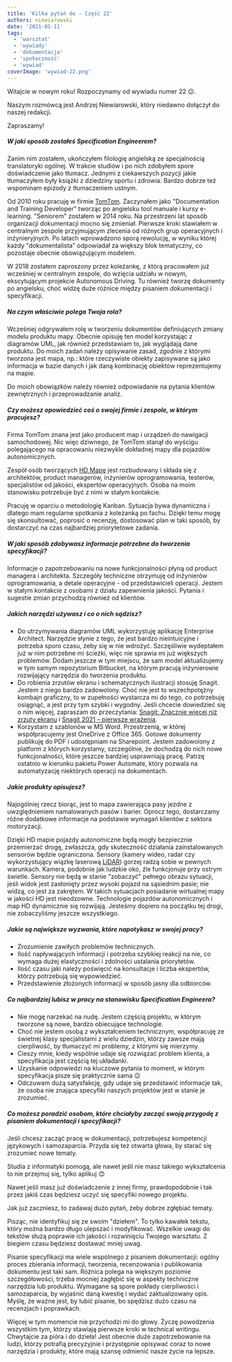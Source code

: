 ```yaml
---
title: 'Kilka pytań do - Część 22'
authors: niewiarowski
date: '2021-01-11'
tags:
  - 'warsztat'
  - 'wywiady'
  - 'dokumentacja'
  - 'społeczność'
  - 'wywiad'
coverImage: 'wywiad-22.png'
---
```


Witajcie w nowym roku! Rozpoczynamy od wywiadu numer 22 😉.

<!--truncate-->

Naszym rozmówcą jest Andrzej Niewiarowski, który niedawno dołączył do naszej
redakcji.

Zapraszamy!

##### W jaki sposób zostałeś Specification Engineerem?

Zanim nim zostałem, ukończyłem filologię angielską ze specjalnością
translatoryki ogólnej. W trakcie studiów i po nich zdobyłem spore doświadczenie
jako tłumacz. Jednymi z ciekawszych pozycji jakie tłumaczyłem były książki z
dziedziny sportu i zdrowia. Bardzo dobrze też wspominam epizody z tłumaczeniem
ustnym.

Od 2010 roku pracuję w firmie [TomTom](https://www.tomtom.com/pl_pl/).
Zaczynałem jako "Documentation and Training Developer" tworząc po angielsku tool
manuale i kursy e-learning. "Seniorem" zostałem w 2014 roku. Na przestrzeni lat
sposób organizacji dokumentacji mocno się zmieniał. Pierwsze kroki stawiałem w
centralnym zespole przyjmującym zlecenia od różnych grup operacyjnych i
inżynieryjnych. Po latach wprowadzono sporą rewolucję, w wyniku której każdy
"dokumentalista" odpowiadał za większy blok tematyczny, co pozostaje obecnie
obowiązującym modelem.

W 2018 zostałem zaproszony przez koleżankę, z którą pracowałem już wcześniej w
centralnym zespole, do wzięcia udziału w nowym, ekscytującym projekcie
Autonomous Driving. Tu również tworzę dokumenty po angielsku, choć widzę duże
różnice między pisaniem dokumentacji i specyfikacji.

##### Na czym właściwie polega Twoja rola?

Wcześniej odgrywałem rolę w tworzeniu dokumentów definiujących zmiany modelu
produktu mapy. Obecnie opisuję ten model korzystając z diagramów UML, jak
również przedstawiam to, jak wyglądają dane produktu. Do moich zadań należy
opisywanie zasad, zgodnie z którymi tworzona jest mapa, np.: które rzeczywiste
obiekty zapisywane są jako informacja w bazie danych i jak daną kombinację
obiektów reprezentujemy na mapie.

Do moich obowiązków należy również odpowiadanie na pytania klientów zewnętrznych
i przeprowadzanie analiz.

##### Czy możesz opowiedzieć coś o swojej firmie i zespole, w którym pracujesz?

Firma TomTom znana jest jako producent map i urządzeń do nawigacji samochodowej.
Nic więc dziwnego, że TomTom stanął do wyścigu polegającego na opracowaniu
niezwykle dokładnej mapy dla pojazdów autonomicznych.

Zespół osób tworzących [HD Mapę](https://www.tomtom.com/products/hd-map/) jest
rozbudowany i składa się z architektów, product managerów, inżynierów
oprogramowania, testerów, specjalistów od jakości, ekspertów operacyjnych. Osoba
na moim stanowisku potrzebuje być z nimi w stałym kontakcie.

Pracuję w oparciu o metodologię Kanban. Sytuacja bywa dynamiczna i dlatego mam
regularne spotkania z koleżanką po fachu. Dzięki temu mogę się skonsultować,
poprosić o recenzję, dostosować plan w taki sposób, by dostarczyć na czas
najbardziej priorytetowe zadania.

##### W jaki sposób zdobywasz informacje potrzebne do tworzenia specyfikacji?

Informacje o zapotrzebowaniu na nowe funkcjonalności płyną od product managera i
architekta. Szczegóły techniczne otrzymuję od inżynierów oprogramowania, a
detale operacyjne - od przedstawicieli operacji. Jestem w stałym kontakcie z
osobami z działu zapewnienia jakości. Pytania i sugestie zmian przychodzą
również od klientów.

##### Jakich narzędzi używasz i co o nich sądzisz?

- Do utrzymywania diagramów UML wykorzystuję aplikację Enterprise Architect.
  Narzędzie słynie z tego, że jest bardzo nieintuicyjne i potrzeba sporo czasu,
  żeby się w nie wdrożyć. Szczęśliwie wydeptałem już w nim potrzebne mi ścieżki,
  więc nie sprawia mi już większych problemów. Dodam jeszcze w tym miejscu, że
  sam model aktualizujemy w tym samym repozytorium Bitbucket, na którym pracują
  inżynierowie rozwijający narzędzia do tworzenia produktu.
- Do robienia zrzutów ekranu i schematycznych ilustracji stosuję Snagit. Jestem
  z niego bardzo zadowolony. Choć nie jest to wszechpotężny kombajn graficzny,
  to w zupełności wystarcza mi do tego, co potrzebuję osiągnąć, a jest przy tym
  szybki i wygodny. Jeśli chcecie dowiedzieć się o nim więcej, zapraszam do
  przeczytania:
  [Snagit: Znacznie więcej niż zrzuty ekranu](http://techwriter.pl/snagit-znacznie-wiecej-niz-zrzuty-ekranu/)
  i
  [Snagit 2021 – pierwsze wrażenia](http://techwriter.pl/snagit-2021-pierwsze-wrazenia/).
- Korzystam z szablonów w MS Word. Przestrzenią, w której współpracujemy jest
  OneDrive z Office 365. Gotowe dokumenty publikuję do PDF i udostępniam na
  Sharepoint. Jestem zadowolony z platform z których korzystamy, szczególnie, że
  dochodzą do nich nowe funkcjonalności, które jeszcze bardziej usprawniają
  pracę. Patrzę ostatnio w kierunku pakietu Power Automate, który pozwala na
  automatyzację niektórych operacji na dokumentach.

##### Jakie produkty opisujesz?

Najogólniej rzecz biorąc, jest to mapa zawierająca pasy jezdne z uwzględnieniem
namalowanych pasów i barier. Oprócz tego, dostarczamy różne dodatkowe informacje
na podstawie wymagań klientów z sektora motoryzacji.

Dzięki HD mapie pojazdy autonomiczne będą mogły bezpiecznie przemierzać drogę,
zwłaszcza, gdy skuteczność działania zainstalowanych sensorów będzie
ograniczona. Sensory (kamery wideo, radar czy wykorzystujący wiązkę laserową
[LiDAR](https://pl.wikipedia.org/wiki/Lidar)) gorzej radzą sobie w pewnych
warunkach. Kamera, podobnie jak ludzkie oko, źle funkcjonuje przy ostrym
świetle. Sensory nie będą w stanie "zobaczyć" pełnego obrazu sytuacji, jeśli
widok jest zasłonięty przez wysoki pojazd na sąsiednim pasie; nie widzą, co jest
za zakrętem. W takich sytuacjach posiadanie wirtualnej mapy w jakości HD jest
nieodzowne. Technologie pojazdów autonomicznych i map HD dynamicznie się
rozwijają. Jesteśmy dopiero na początku tej drogi, nie zobaczyliśmy jeszcze
wszystkiego.

##### Jakie są największe wyzwania, które napotykasz w swojej pracy?

- Zrozumienie zawiłych problemów technicznych.
- Ilość napływających informacji i potrzeba szybkiej reakcji na nie, co wymaga
  dużej elastyczności i zdolności ustalania priorytetów.
- Ilość czasu jaki należy poświęcić na konsultacje i liczba ekspertów, którzy
  potrzebują się wypowiedzieć.
- Przedstawienie złożonych informacji w sposób jasny dla odbiorców.

##### Co najbardziej lubisz w pracy na stanowisku Specification Engineera?

- Nie mogę narzekać na nudę. Jestem częścią projektu, w którym tworzone są nowe,
  bardzo obiecujące technologie.
- Choć nie jestem osobą z wykształceniem technicznym, współpracuję ze świetnej
  klasy specjalistami z wielu dziedzin, którzy zawsze mają cierpliwość, by
  tłumaczyć mi problemy, z którymi się mierzymy.
- Cieszy mnie, kiedy wspólnie udaje się rozwiązać problem klienta, a
  specyfikacja jest częścią tej układanki.
- Uzyskanie odpowiedzi na kluczowe pytania to moment, w którym specyfikacja
  pisze się praktycznie sama 😉
- Odczuwam dużą satysfakcję, gdy udaje się przedstawić informacje tak, że osoba
  nie znająca specyfiki naszych projektów jest w stanie je zrozumieć.

##### Co możesz poradzić osobom, które chciałyby zacząć swoją przygodę z pisaniem dokumentacji i specyfikacji?

Jeśli chcesz zacząć pracę w dokumentacji, potrzebujesz kompetencji językowych i
samozaparcia. Przyda się też otwarta głowa, by starać się zrozumieć nowe tematy.

Studia z informatyki pomogą, ale nawet jeśli nie masz takiego wykształcenia to
nie przejmuj się, tylko aplikuj 😊

Nawet jeśli masz już doświadczenie z innej firmy, prawdopodobnie i tak przez
jakiś czas będziesz uczyć się specyfiki nowego projektu.

Jak już zaczniesz, to zadawaj dużo pytań, żeby dobrze zgłębiać tematy.

Pisząc, nie identyfikuj się ze swoim "dziełem". To tylko kawałek tekstu, który
można bardzo długo ulepszać i modyfikować. Wszelkie uwagi do tekstów służą
poprawie ich jakości i rozwinięciu Twojego warsztatu. Z biegiem czasu będziesz
dostawać mniej uwag.

Pisanie specyfikacji ma wiele wspólnego z pisaniem dokumentacji: ogólny proces
zbierania informacji, tworzenia, recenzowania i publikowania dokumentu jest taki
sam. Różnica polega na większym poziomie szczegółowości, trzeba mocniej zagłębić
się w aspekty techniczne narzędzia lub produktu. Wymagane są spore pokłady
cierpliwości i samozaparcia, by wyjaśnić daną kwestię i wydać zaktualizowany
opis. Myślę, że ważne jest, by lubić pisanie, bo spędzisz dużo czasu na
recenzjach i poprawkach.

Więcej w tym momencie nie przychodzi mi do głowy. Życzę powodzenia wszystkim
tym, którzy stawiają pierwsze kroki w technical writingu. Chwytajcie za pióra i
do dzieła! Jest obecnie duże zapotrzebowanie na ludzi, którzy potrafią
precyzyjnie i przystępnie opisywać coraz to nowe narzędzia i produkty, które
mają szansę odmienić nasze życie na lepsze.

